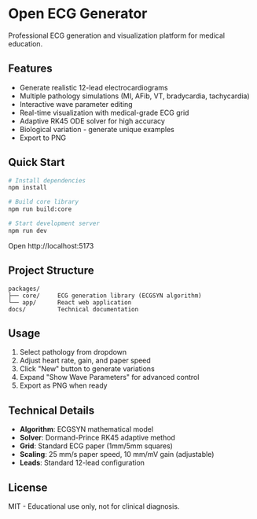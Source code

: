 # Open ECG Generator

Professional ECG generation and visualization platform for medical education.

## Features

- Generate realistic 12-lead electrocardiograms
- Multiple pathology simulations (MI, AFib, VT, bradycardia, tachycardia)
- Interactive wave parameter editing
- Real-time visualization with medical-grade ECG grid
- Adaptive RK45 ODE solver for high accuracy
- Biological variation - generate unique examples
- Export to PNG

## Quick Start

```bash
# Install dependencies
npm install

# Build core library
npm run build:core

# Start development server
npm run dev
```

Open http://localhost:5173

## Project Structure

```
packages/
├── core/     ECG generation library (ECGSYN algorithm)
└── app/      React web application
docs/         Technical documentation
```

## Usage

1. Select pathology from dropdown
2. Adjust heart rate, gain, and paper speed
3. Click "New" button to generate variations
4. Expand "Show Wave Parameters" for advanced control
5. Export as PNG when ready

## Technical Details

- **Algorithm**: ECGSYN mathematical model
- **Solver**: Dormand-Prince RK45 adaptive method
- **Grid**: Standard ECG paper (1mm/5mm squares)
- **Scaling**: 25 mm/s paper speed, 10 mm/mV gain (adjustable)
- **Leads**: Standard 12-lead configuration

## License

MIT - Educational use only, not for clinical diagnosis.

